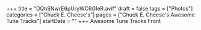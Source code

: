 +++
title = "DQhSNwrE6pUryWC6GIeR.avif"
draft = false
tags = ["Photos"]
categories = ["Chuck E. Cheese's"]
pages = ["Chuck E. Cheese's Awesome Tune Tracks"]
startDate = ""
+++
Awesome Tune Tracks Front
